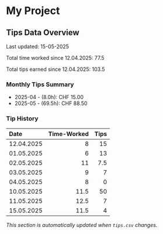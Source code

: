 # My Project

## Tips Data Overview
Last updated: 15-05-2025

Total time worked since 12.04.2025: 77.5

Total tips earned since 12.04.2025: 103.5

### Monthly Tips Summary
- 2025-04 - (8.0h): CHF 15.00
- 2025-05 - (69.5h): CHF 88.50

### Tip History
| Date       |   Time-Worked |   Tips |
|:-----------|--------------:|-------:|
| 12.04.2025 |           8   |   15   |
| 01.05.2025 |           6   |   13   |
| 02.05.2025 |          11   |    7.5 |
| 03.05.2025 |           9   |    7   |
| 04.05.2025 |           8   |    0   |
| 10.05.2025 |          11.5 |   50   |
| 11.05.2025 |          12.5 |    7   |
| 15.05.2025 |          11.5 |    4   |

*This section is automatically updated when `tips.csv` changes.*

